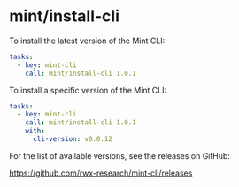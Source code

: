 # mint/install-cli

To install the latest version of the Mint CLI:

```yaml
tasks:
  - key: mint-cli
    call: mint/install-cli 1.0.1
```

To install a specific version of the Mint CLI:

```yaml
tasks:
  - key: mint-cli
    call: mint/install-cli 1.0.1
    with:
      cli-version: v0.0.12
```

For the list of available versions, see the releases on GitHub:

https://github.com/rwx-research/mint-cli/releases

